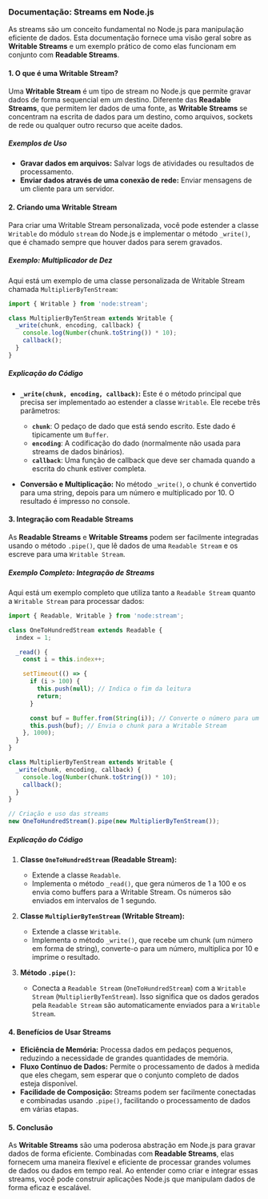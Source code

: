 ### Documentação: Streams em Node.js

As streams são um conceito fundamental no Node.js para manipulação eficiente de dados. Esta documentação fornece uma visão geral sobre as **Writable Streams** e um exemplo prático de como elas funcionam em conjunto com **Readable Streams**.

#### 1. O que é uma Writable Stream?

Uma **Writable Stream** é um tipo de stream no Node.js que permite gravar dados de forma sequencial em um destino. Diferente das **Readable Streams**, que permitem ler dados de uma fonte, as **Writable Streams** se concentram na escrita de dados para um destino, como arquivos, sockets de rede ou qualquer outro recurso que aceite dados.

##### Exemplos de Uso

- **Gravar dados em arquivos:** Salvar logs de atividades ou resultados de processamento.
- **Enviar dados através de uma conexão de rede:** Enviar mensagens de um cliente para um servidor.

#### 2. Criando uma Writable Stream

Para criar uma Writable Stream personalizada, você pode estender a classe `Writable` do módulo `stream` do Node.js e implementar o método `_write()`, que é chamado sempre que houver dados para serem gravados.

##### Exemplo: Multiplicador de Dez

Aqui está um exemplo de uma classe personalizada de Writable Stream chamada `MultiplierByTenStream`:

```javascript
import { Writable } from 'node:stream';

class MultiplierByTenStream extends Writable {
  _write(chunk, encoding, callback) {
    console.log(Number(chunk.toString()) * 10);
    callback();
  }
}
```

##### Explicação do Código

- **`_write(chunk, encoding, callback)`:**
  Este é o método principal que precisa ser implementado ao estender a classe `Writable`. Ele recebe três parâmetros:
  - **`chunk`**: O pedaço de dado que está sendo escrito. Este dado é tipicamente um `Buffer`.
  - **`encoding`**: A codificação do dado (normalmente não usada para streams de dados binários).
  - **`callback`**: Uma função de callback que deve ser chamada quando a escrita do chunk estiver completa.

- **Conversão e Multiplicação:**
  No método `_write()`, o chunk é convertido para uma string, depois para um número e multiplicado por 10. O resultado é impresso no console.

#### 3. Integração com Readable Streams

As **Readable Streams** e **Writable Streams** podem ser facilmente integradas usando o método `.pipe()`, que lê dados de uma `Readable Stream` e os escreve para uma `Writable Stream`.

##### Exemplo Completo: Integração de Streams

Aqui está um exemplo completo que utiliza tanto a `Readable Stream` quanto a `Writable Stream` para processar dados:

```javascript
import { Readable, Writable } from 'node:stream';

class OneToHundredStream extends Readable {
  index = 1;

  _read() {
    const i = this.index++;

    setTimeout(() => {
      if (i > 100) {
        this.push(null); // Indica o fim da leitura
        return;
      }

      const buf = Buffer.from(String(i)); // Converte o número para um Buffer
      this.push(buf); // Envia o chunk para a Writable Stream
    }, 1000);
  }
}

class MultiplierByTenStream extends Writable {
  _write(chunk, encoding, callback) {
    console.log(Number(chunk.toString()) * 10);
    callback();
  }
}

// Criação e uso das streams
new OneToHundredStream().pipe(new MultiplierByTenStream());
```

##### Explicação do Código

1. **Classe `OneToHundredStream` (Readable Stream):**
   - Extende a classe `Readable`.
   - Implementa o método `_read()`, que gera números de 1 a 100 e os envia como buffers para a Writable Stream. Os números são enviados em intervalos de 1 segundo.

2. **Classe `MultiplierByTenStream` (Writable Stream):**
   - Extende a classe `Writable`.
   - Implementa o método `_write()`, que recebe um chunk (um número em forma de string), converte-o para um número, multiplica por 10 e imprime o resultado.

3. **Método `.pipe()`:**
   - Conecta a `Readable Stream` (`OneToHundredStream`) com a `Writable Stream` (`MultiplierByTenStream`). Isso significa que os dados gerados pela `Readable Stream` são automaticamente enviados para a `Writable Stream`.

#### 4. Benefícios de Usar Streams

- **Eficiência de Memória:** Processa dados em pedaços pequenos, reduzindo a necessidade de grandes quantidades de memória.
- **Fluxo Contínuo de Dados:** Permite o processamento de dados à medida que eles chegam, sem esperar que o conjunto completo de dados esteja disponível.
- **Facilidade de Composição:** Streams podem ser facilmente conectadas e combinadas usando `.pipe()`, facilitando o processamento de dados em várias etapas.

#### 5. Conclusão

As **Writable Streams** são uma poderosa abstração em Node.js para gravar dados de forma eficiente. Combinadas com **Readable Streams**, elas fornecem uma maneira flexível e eficiente de processar grandes volumes de dados ou dados em tempo real. Ao entender como criar e integrar essas streams, você pode construir aplicações Node.js que manipulam dados de forma eficaz e escalável.
